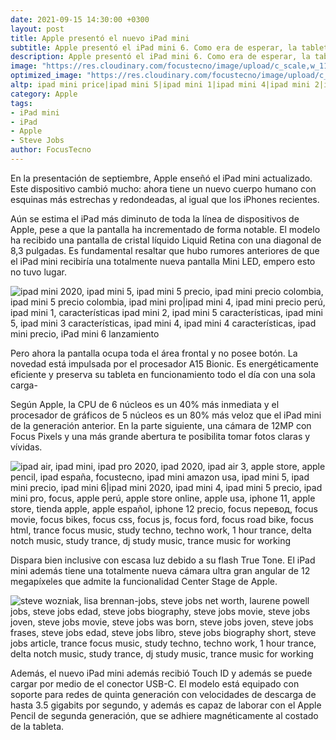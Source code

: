 ```yaml
---
date: 2021-09-15 14:30:00 +0300
layout: post
title: Apple presentó el nuevo iPad mini
subtitle: Apple presentó el iPad mini 6. Como era de esperar, la tableta recibió un nuevo diseño, que no es diferente del iPad Air 4. Las diferencias radican en los colores la novedad estará disponible en oro, rosa, morado y gris.
description: Apple presentó el iPad mini 6. Como era de esperar, la tableta recibió un nuevo diseño, que no es diferente del iPad Air 4. Las diferencias radican en los colores la novedad estará disponible en oro, rosa, morado y gris.
image: "https://res.cloudinary.com/focustecno/image/upload/c_scale,w_1169/v1631705535/ipad-mini-6_r8zgfk.jpg"
optimized_image: "https://res.cloudinary.com/focustecno/image/upload/c_scale,w_414/v1631705535/ipad-mini-6_r8zgfk.jpg"
altp: ipad mini price|ipad mini 5|ipad mini 1|ipad mini 4|ipad mini 2|ipad mini 2020|ipad mini 6|ipad mini 8|apple usa|apple id|apple watch|apple store|apple méxico|apple icloud|apple colombia|apple id login|apple ipad mini|apple ipad pro|apple ipad 7th generation|apple ipad price|ipad air|ipad pro 2020|apple ipad 128gb wifi|apple ipad 8th generation
category: Apple
tags:
- iPad mini
- iPad
- Apple
- Steve Jobs 
author: FocusTecno
---
```


En la presentación de septiembre, Apple enseñó el iPad mini actualizado. Este dispositivo cambió mucho: ahora tiene un nuevo cuerpo humano con esquinas más estrechas y redondeadas, al igual que los iPhones recientes.

Aún se estima el iPad más diminuto de toda la línea de dispositivos de Apple, pese a que la pantalla ha incrementado de forma notable. El modelo ha recibido una pantalla de cristal líquido Liquid Retina con una diagonal de 8,3 pulgadas. Es fundamental resaltar que hubo rumores anteriores de que el iPad mini recibiría una totalmente nueva pantalla Mini LED, empero esto no tuvo lugar. 

![ipad mini 2020, ipad mini 5, ipad mini 5 precio, ipad mini precio colombia, ipad mini 5 precio colombia, ipad mini pro|ipad mini 4, ipad mini precio perú, ipad mini 1, características ipad mini 2, ipad mini 5 características, ipad mini 5, ipad mini 3 características, ipad mini 4, ipad mini 4 características, ipad mini precio, iPad mini 6 lanzamiento](https://res.cloudinary.com/focustecno/image/upload/c_scale,w_827/v1631700930/apple-presento-el-nuevo-ipad-mini-focustecno-com.jpg)

Pero ahora la pantalla ocupa toda el área frontal y no posee botón. La novedad está impulsada por el procesador A15 Bionic. Es energéticamente eficiente y preserva su tableta en funcionamiento todo el día con una sola carga-

Según Apple, la CPU de 6 núcleos es un 40% más inmediata y el procesador de gráficos de 5 núcleos es un 80% más veloz que el iPad mini de la generación anterior. En la parte siguiente, una cámara de 12MP con Focus Pixels y una más grande abertura te posibilita tomar fotos claras y vívidas.

![ipad air, ipad mini, ipad pro 2020, ipad 2020, ipad air 3, apple store, apple pencil, ipad españa, focustecno, ipad mini amazon usa, ipad mini 5, ipad mini precio, ipad mini 6|ipad mini 2020, ipad mini 4, ipad mini 5 precio, ipad mini pro, focus, apple perú, apple store online, apple usa, iphone 11, apple store, tienda apple, apple español, iphone 12 precio, focus перевод, focus movie, focus bikes, focus css, focus js, focus ford, focus road bike, focus html, trance focus music, study techno, techno work, 1 hour trance, delta notch music, study trance, dj study music, trance music for working](https://res.cloudinary.com/focustecno/image/upload/v1631701033/apple-presento-el-nuevo-ipad-mini-focustecno-com-1.jpg)

Dispara bien inclusive con escasa luz debido a su flash True Tone. El iPad mini además tiene una totalmente nueva cámara ultra gran angular de 12 megapíxeles que admite la funcionalidad Center Stage de Apple. 

![steve wozniak, lisa brennan-jobs, steve jobs net worth, laurene powell jobs, steve jobs edad, steve jobs biography, steve jobs movie, steve jobs joven, steve jobs movie, steve jobs was born, steve jobs joven, steve jobs frases, steve jobs edad, steve jobs libro, steve jobs biography short, steve jobs article, trance focus music, study techno, techno work, 1 hour trance, delta notch music, study trance, dj study music, trance music for working](https://res.cloudinary.com/focustecno/image/upload/v1631701077/apple-presento-el-nuevo-ipad-mini-focustecno-com-2.jpg)

Además, el nuevo iPad mini además recibió Touch ID y además se puede cargar por medio de el conector USB-C. El modelo está equipado con soporte para redes de quinta generación con velocidades de descarga de hasta 3.5 gigabits por segundo, y además es capaz de laborar con el Apple Pencil de segunda generación, que se adhiere magnéticamente al costado de la tableta.

